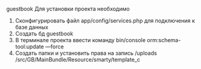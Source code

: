 guestbook
Для установки проекта необходимо
1) Сконфигурировать файл app/config/services.php для подключения к базе данных
2) Создать бд guestbook
3) В терминале проекта ввести команду
bin/console orm:schema-tool:update —force
4) Создать папки и установить права на запись
/uploads
/src/GB/MainBundle/Resource/smarty/template_c


